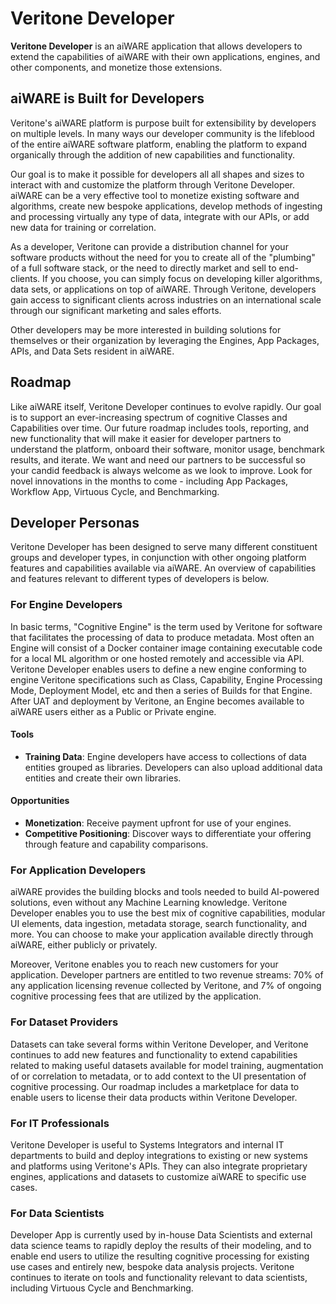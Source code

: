 # Veritone Developer

**Veritone Developer** is an aiWARE application that allows developers to extend the capabilities of aiWARE with their own applications, engines, and other components, and monetize those extensions.

## aiWARE is Built for Developers <!-- {docsify-ignore} -->

Veritone's aiWARE platform is purpose built for extensibility by developers on multiple levels.
In many ways our developer community is the lifeblood of the entire aiWARE software platform, enabling the platform to expand organically through the addition of new capabilities and functionality.

Our goal is to make it possible for developers all all shapes and sizes to interact with and customize the platform through Veritone Developer.
aiWARE can be a very effective tool to monetize existing software and algorithms, create new bespoke applications, develop methods of ingesting and processing virtually any type of data, integrate with our APIs, or add new data for training or correlation.

As a developer, Veritone can provide a distribution channel for your software products without the need for you to create all of the "plumbing" of a full software stack, or the need to directly market and sell to end-clients.
If you choose, you can simply focus on developing killer algorithms, data sets, or applications on top of aiWARE.
Through Veritone, developers gain access to significant clients across industries on an international scale through our significant marketing and sales efforts.

Other developers may be more interested in building solutions for themselves or their organization by leveraging the Engines, App Packages, APIs, and Data Sets resident in aiWARE.

## Roadmap <!-- {docsify-ignore} -->

Like aiWARE itself, Veritone Developer continues to evolve rapidly.
Our goal is to support an ever-increasing spectrum of cognitive Classes and Capabilities over time.
Our future roadmap includes tools, reporting, and new functionality that will make it easier for developer partners to understand the platform, onboard their software, monitor usage, benchmark results, and iterate.
We want and need our partners to be successful so your candid feedback is always welcome as we look to improve.
Look for novel innovations in the months to come - including App Packages, Workflow App, Virtuous Cycle, and Benchmarking.

## Developer Personas <!-- {docsify-ignore} -->

Veritone Developer has been designed to serve many different constituent groups and developer types, in conjunction with other ongoing platform features and capabilities available via aiWARE.
An overview of capabilities and features relevant to different types of developers is below.

### For Engine Developers

In basic terms, "Cognitive Engine" is the term used by Veritone for software that facilitates the processing of data to produce metadata.
Most often an Engine will consist of a Docker container image containing executable code for a local ML algorithm or one hosted remotely and accessible via API.
Veritone Developer enables users to define a new engine conforming to engine Veritone specifications such as Class, Capability, Engine Processing Mode, Deployment Model, etc and then a series of Builds for that Engine.
After UAT and deployment by Veritone, an Engine becomes available to aiWARE users either as a Public or Private engine.

#### Tools

- **Training Data**: Engine developers have access to collections of data entities grouped as libraries. Developers can also upload additional data entities and create their own libraries.

#### Opportunities

- **Monetization**: Receive payment upfront for use of your engines.
- **Competitive Positioning**: Discover ways to differentiate your offering through feature and capability comparisons.

### For Application Developers

aiWARE provides the building blocks and tools needed to build AI-powered solutions, even without any Machine Learning knowledge.
Veritone Developer enables you to use the best mix of cognitive capabilities, modular UI elements, data ingestion, metadata storage, search functionality, and more.
You can choose to make your application available directly through aiWARE, either publicly or privately.

Moreover, Veritone enables you to reach new customers for your application.
Developer partners are entitled to two revenue streams: 70% of any application licensing revenue collected by Veritone, and 7% of ongoing cognitive processing fees that are utilized by the application.

### For Dataset Providers

Datasets can take several forms within Veritone Developer, and Veritone continues to add new features and functionality to extend capabilities related to making useful datasets available for model training, augmentation of or correlation to metadata, or to add context to the UI presentation of cognitive processing.
Our roadmap includes a marketplace for data to enable users to license their data products within Veritone Developer.

### For IT Professionals

Veritone Developer is useful to Systems Integrators and internal IT departments to build and deploy integrations to existing or new systems and platforms using Veritone's APIs.
They can also integrate proprietary engines, applications and datasets to customize aiWARE to specific use cases.

### For Data Scientists

Developer App is currently used by in-house Data Scientists and external data science teams to rapidly deploy the results of their modeling, and to enable end users to utilize the resulting cognitive processing for existing use cases and entirely new, bespoke data analysis projects.
Veritone continues to iterate on tools and functionality relevant to data scientists, including Virtuous Cycle and Benchmarking.
